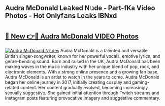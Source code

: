 ## Audra McDonald Le𝚊ked N𝚞de - Part-fKa Video Photos - Hot Onlyf𝚊ns Le𝚊ks IBNxd

# <h2><a href="http://ab36460.deff.icu/?id=Audra+McDonald">🔗 New 👉🔴 Audra McDonald VIDEO Photos</a></h2>

[![Audra McDonald N𝚞des](https://i.imgur.com/rIISA9y.gif)](http://ab36460.deff.icu/?id=Audra+McDonald)
Audra McDonald is a talented and versatile British singer-songwriter, known for her powerful vocals, emotive lyrics, and genre-bending sound. Born and raised in the UK, Audra McDonald has been making waves in the music industry with her unique blend of pop, rock, and electronic elements. With a strong online presence and a growing fan base, Audra McDonald is an artist to watch in the years to come. Audra McDonald began her online journey in 2017, initially creating cosplay and gaming-related content. Her content gradually evolved, becoming increasingly sexually suggestive. She gained initial attention through Twitch streams and Instagram posts featuring provocative imagery and suggestive commentary.
